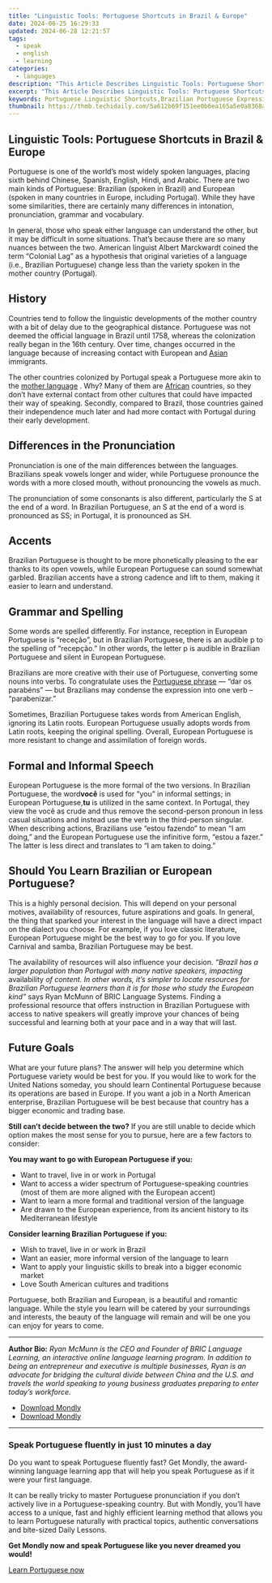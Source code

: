 ```yaml
---
title: "Linguistic Tools: Portuguese Shortcuts in Brazil & Europe"
date: 2024-06-25 16:29:33
updated: 2024-06-28 12:21:57
tags:
  - speak
  - english
  - learning
categories:
  - languages
description: "This Article Describes Linguistic Tools: Portuguese Shortcuts in Brazil & Europe"
excerpt: "This Article Describes Linguistic Tools: Portuguese Shortcuts in Brazil & Europe"
keywords: Portuguese Linguistic Shortcuts,Brazilian Portuguese Expressions,European Portuguese Language Shortcuts,Bilingual Communication Tools,Language Learning Shortcuts,Cross-Cultural Communication in Portuguese,Efficient Language Usage for Businesses
thumbnail: https://thmb.techidaily.com/5a612b69f151ee0b6ea165a5e0a8368a6294f13aca50623658d8bbb7241b81d0.jpg
---
```


## Linguistic Tools: Portuguese Shortcuts in Brazil & Europe

 Portuguese is one of the world’s most widely spoken languages, placing sixth behind Chinese, Spanish, English, Hindi, and Arabic. There are two main kinds of Portuguese: Brazilian (spoken in Brazil) and European (spoken in many countries in Europe, including Portugal). While they have some similarities, there are certainly many differences in intonation, pronunciation, grammar and vocabulary.

 In general, those who speak either language can understand the other, but it may be difficult in some situations. That’s because there are so many nuances between the two. American linguist Albert Marckwardt coined the term “Colonial Lag” as a hypothesis that original varieties of a language (i.e., Brazilian Portuguese) change less than the variety spoken in the mother country (Portugal).

## History

 Countries tend to follow the linguistic developments of the mother country with a bit of delay due to the geographical distance. Portuguese was not deemed the official language in Brazil until 1758, whereas the colonization really began in the 16th century. Over time, changes occurred in the language because of increasing contact with European and [Asian](https://shop.mondly.com/affiliate.php?ACCOUNT=ATISTUDI&AFFILIATE=108875&PATH=https://www.mondly.com?AFFILIATE=108875) immigrants.

 The other countries colonized by Portugal speak a Portuguese more akin to the [mother language](https://shop.mondly.com/affiliate.php?ACCOUNT=ATISTUDI&AFFILIATE=108875&PATH=https://www.mondly.com?AFFILIATE=108875) . Why? Many of them are [African](https://shop.mondly.com/affiliate.php?ACCOUNT=ATISTUDI&AFFILIATE=108875&PATH=https://www.mondly.com?AFFILIATE=108875) countries, so they don’t have external contact from other cultures that could have impacted their way of speaking. Secondly, compared to Brazil, those countries gained their independence much later and had more contact with Portugal during their early development.

## Differences in the Pronunciation

 Pronunciation is one of the main differences between the languages. Brazilians speak vowels longer and wider, while Portuguese pronounce the words with a more closed mouth, without pronouncing the vowels as much.

 The pronunciation of some consonants is also different, particularly the S at the end of a word. In Brazilian Portuguese, an S at the end of a word is pronounced as SS; in Portugal, it is pronounced as SH.

## Accents

 Brazilian Portuguese is thought to be more phonetically pleasing to the ear thanks to its open vowels, while European Portuguese can sound somewhat garbled. Brazilian accents have a strong cadence and lift to them, making it easier to learn and understand.

## Grammar and Spelling

 Some words are spelled differently. For instance, reception in European Portuguese is “receção”, but in Brazilian Portuguese, there is an audible p to the spelling of “recepção.” In other words, the letter p is audible in Brazilian Portuguese and silent in European Portuguese.

 Brazilians are more creative with their use of Portuguese, converting some nouns into verbs. To congratulate uses the [Portuguese phrase](https://shop.mondly.com/affiliate.php?ACCOUNT=ATISTUDI&AFFILIATE=108875&PATH=https://www.mondly.com?AFFILIATE=108875) — “dar os parabéns” — but Brazilians may condense the expression into one verb – “parabenizar.”

 Sometimes, Brazilian Portuguese takes words from American English, ignoring its Latin roots. European Portuguese usually adopts words from Latin roots, keeping the original spelling. Overall, European Portuguese is more resistant to change and assimilation of foreign words.

## Formal and Informal Speech

 European Portuguese is the more formal of the two versions. In Brazilian Portuguese, the word**você** is used for “you” in informal settings; in European Portuguese,**tu** is utilized in the same context. In Portugal, they view the você as crude and thus remove the second-person pronoun in less casual situations and instead use the verb in the third-person singular.  
 When describing actions, Brazilians use “estou fazendo” to mean “I am doing,” and the European Portuguese use the infinitive form, “estou a fazer.” The latter is less direct and translates to “I am taken to doing.”

## Should You Learn Brazilian or European Portuguese?

 This is a highly personal decision. This will depend on your personal motives, availability of resources, future aspirations and goals. In general, the thing that sparked your interest in the language will have a direct impact on the dialect you choose. For example, if you love classic literature, European Portuguese might be the best way to go for you. If you love Carnival and samba, Brazilian Portuguese may be best.

 The availability of resources will also influence your decision. _“Brazil has a larger population than Portugal with many native speakers, impacting_ availability _of content. In other words, it’s simpler to locate resources for Brazilian Portuguese learners than it is for those who study the European kind”_ says Ryan McMunn of BRIC Language Systems. Finding a professional resource that offers instruction in Brazilian Portuguese with access to native speakers will greatly improve your chances of being successful and learning both at your pace and in a way that will last.

## Future Goals

 What are your future plans? The answer will help you determine which Portuguese variety would be best for you. If you would like to work for the United Nations someday, you should learn Continental Portuguese because its operations are based in Europe. If you want a job in a North American enterprise, Brazilian Portuguese will be best because that country has a bigger economic and trading base.

**Still can’t decide between the two?**
 If you are still unable to decide which option makes the most sense for you to pursue, here are a few factors to consider:

**You may want to go with European Portuguese if you:**

* Want to travel, live in or work in Portugal
* Want to access a wider spectrum of Portuguese-speaking countries (most of them are more aligned with the European accent)
* Want to learn a more formal and traditional version of the language
* Are drawn to the European experience, from its ancient history to its Mediterranean lifestyle

**Consider learning Brazilian Portuguese if you:**

* Wish to travel, live in or work in Brazil
* Want an easier, more informal version of the language to learn
* Want to apply your linguistic skills to break into a bigger economic market
* Love South American cultures and traditions

 Portuguese, both Brazilian and European, is a beautiful and romantic language. While the style you learn will be catered by your surroundings and interests, the beauty of the language will remain and will be one you can enjoy for years to come.

---

**Author Bio:**   _Ryan McMunn is the CEO and Founder of BRIC Language Learning, an interactive online language learning program. In addition to being an entrepreneur and executive is multiple businesses, Ryan is an advocate for bridging the cultural divide between China and the U.S. and travels the world speaking to young business graduates preparing to enter today’s workforce._

* [Download Mondly](https://www.facebook.com/sharer/sharer.php?u=https%3A%2F%2Fwww.mondly.com%2Fblog%2Fdifferences-brazilian-european-portuguese%2F&t=Key+Differences+Between+Brazilian+and+European+Portuguese "Share on Facebook")
* [Download Mondly](https://shop.mondly.com/affiliate.php?ACCOUNT=ATISTUDI&AFFILIATE=108875&PATH=https://www.mondly.com?AFFILIATE=108875)

---

### Speak Portuguese fluently in just 10 minutes a day

 Do you want to speak Portuguese fluently fast? Get Mondly, the award-winning language learning app that will help you speak Portuguese as if it were your first language.

 It can be really tricky to master Portuguese pronunciation if you don’t actively live in a Portuguese-speaking country. But with Mondly, you’ll have access to a unique, fast and highly efficient learning method that allows you to learn Portuguese naturally with practical topics, authentic conversations and bite-sized Daily Lessons.

 **Get Mondly now and speak Portuguese like you never dreamed you would!**

[Learn Portuguese now](https://adjt.mondly.com/5ixfg4k?campaign=blog-post-id-2503&fallback=https%3A%2F%2Fapp.mondly.com%3Futm%5Fmedium%3Dblog%5Fblog-post-id-2503%26utm%5Fsource%3Dblog-post-id-2503&redirect%5Fmacos=https%3A%2F%2Fapp.mondly.com%3Futm%5Fmedium%3Dblog%5Fblog-post-id-2503%26utm%5Fsource%3Dblog-post-id-2503&redirect%5Fandroid=https%3A%2F%2Fplay.google.com%2Fstore%2Fapps%2Fdetails%3Fid%3Dcom.atistudios.mondly.languages%3Futm%5Fmedium%3Dblog%5Fblog-post-id-2503%26utm%5Fsource%3Dblog-post-id-2503&redirect%5Fios=https%3A%2F%2Fapps.apple.com%2Fapp%2Fapple-store%2Fid987873536%3Fpt%3D78954800%26ct%3Dblog-post-id-2503%26mt%3D8 "Learn Portuguese now")

<ins class="adsbygoogle"
     style="display:block"
     data-ad-format="autorelaxed"
     data-ad-client="ca-pub-7571918770474297"
     data-ad-slot="1223367746"></ins>



<ins class="adsbygoogle"
     style="display:block"
     data-ad-client="ca-pub-7571918770474297"
     data-ad-slot="8358498916"
     data-ad-format="auto"
     data-full-width-responsive="true"></ins>
